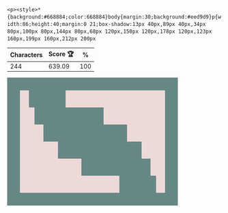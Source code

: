 `<p><style>*{background:#668884;color:668884}body{margin:30;background:#eed9d9}p{width:86;height:40;margin:0 21;box-shadow:13px 40px,89px 40px,34px 80px,100px 80px,144px 80px,68px 120px,150px 120px,178px 120px,123px 160px,199px 160px,212px 200px`

| Characters | Score 🏆 | %   |
| ---------- | -------- | --- |
| 244        | 639.09   | 100 |

![](/2025/jan2025/12/20250112.png)
